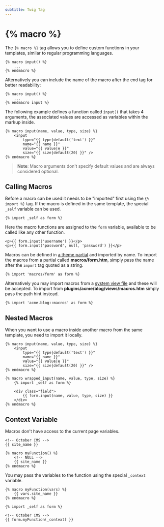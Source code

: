 ```yaml
---
subtitle: Twig Tag
---
```

# {% macro %}

The `{% macro %}` tag allows you to define custom functions in your templates, similar to regular programming languages.

```twig
{% macro input() %}
    ...
{% endmacro %}
```

Alternatively you can include the name of the macro after the end tag for better readability:

```twig
{% macro input() %}
    ...
{% endmacro input %}
```

The following example defines a function called `input()` that takes 4 arguments, the associated values are accessed as variables within the markup inside.

```twig
{% macro input(name, value, type, size) %}
    <input
        type="{{ type|default('text') }}"
        name="{{ name }}"
        value="{{ value|e }}"
        size="{{ size|default(20) }}" />
{% endmacro %}
```

> **Note**: Macro arguments don't specify default values and are always considered optional.

## Calling Macros

Before a macro can be used it needs to be "imported" first using the `{% import %}` tag. If the macro is defined in the same template, the special `_self` variable can be used.

```twig
{% import _self as form %}
```

Here the macro functions are assigned to the `form` variable, available to be called like any other function.

```twig
<p>{{ form.input('username') }}</p>
<p>{{ form.input('password', null, 'password') }}</p>
```

Macros can be defined in [a theme partial](../../cms/themes/partials.md) and imported by name. To import the macros from a partial called **macros/form.htm**, simply pass the name after the `import` tag quoted as a string.

```twig
{% import 'macros/form' as form %}
```

Alternatively you may import macros from a [system view file](../../extend/services/response-view.md) and these will be accepted. To import from **plugins/acme/blog/views/macros.htm** simply pass the path hint instead.

```twig
{% import 'acme.blog::macros' as form %}
```

## Nested Macros

When you want to use a macro inside another macro from the same template, you need to import it locally.

```twig
{% macro input(name, value, type, size) %}
    <input
        type="{{ type|default('text') }}"
        name="{{ name }}"
        value="{{ value|e }}"
        size="{{ size|default(20) }}" />
{% endmacro %}

{% macro wrapped_input(name, value, type, size) %}
    {% import _self as form %}

    <div class="field">
        {{ form.input(name, value, type, size) }}
    </div>
{% endmacro %}
```

## Context Variable

Macros don't have access to the current page variables.

```twig
<!-- October CMS -->
{{ site_name }}

{% macro myFunction() %}
    <!-- NULL -->
    {{ site_name }}
{% endmacro %}
```

You may pass the variables to the function using the special `_context` variable.

```twig
{% macro myFunction(vars) %}
    {{ vars.site_name }}
{% endmacro %}

{% import _self as form %}

<!-- October CMS -->
{{ form.myFunction(_context) }}
```
